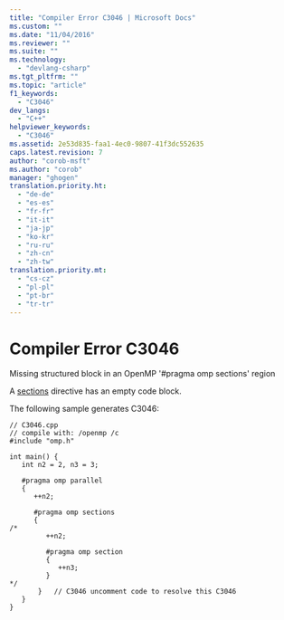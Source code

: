 ```yaml
---
title: "Compiler Error C3046 | Microsoft Docs"
ms.custom: ""
ms.date: "11/04/2016"
ms.reviewer: ""
ms.suite: ""
ms.technology: 
  - "devlang-csharp"
ms.tgt_pltfrm: ""
ms.topic: "article"
f1_keywords: 
  - "C3046"
dev_langs: 
  - "C++"
helpviewer_keywords: 
  - "C3046"
ms.assetid: 2e53d835-faa1-4ec0-9807-41f3dc552635
caps.latest.revision: 7
author: "corob-msft"
ms.author: "corob"
manager: "ghogen"
translation.priority.ht: 
  - "de-de"
  - "es-es"
  - "fr-fr"
  - "it-it"
  - "ja-jp"
  - "ko-kr"
  - "ru-ru"
  - "zh-cn"
  - "zh-tw"
translation.priority.mt: 
  - "cs-cz"
  - "pl-pl"
  - "pt-br"
  - "tr-tr"
---
```

# Compiler Error C3046
Missing structured block in an OpenMP '#pragma omp sections' region  
  
 A [sections](../../parallel/openmp/reference/sections-openmp.md) directive has an empty code block.  
  
 The following sample generates C3046:  
  
```  
// C3046.cpp  
// compile with: /openmp /c  
#include "omp.h"  
  
int main() {  
   int n2 = 2, n3 = 3;  
  
   #pragma omp parallel  
   {  
      ++n2;  
  
      #pragma omp sections  
      {  
/*  
         ++n2;  
  
         #pragma omp section  
         {  
            ++n3;  
         }  
*/  
       }   // C3046 uncomment code to resolve this C3046  
   }  
}  
```